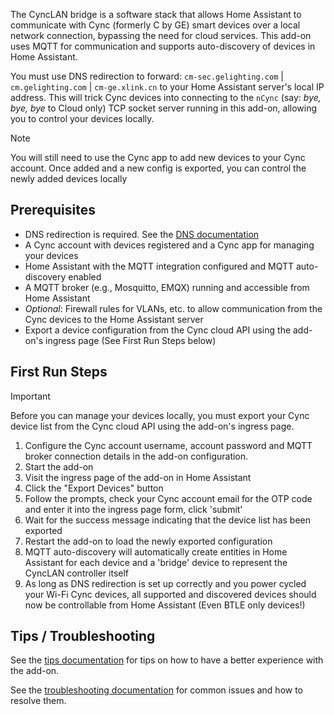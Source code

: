 The CyncLAN bridge is a software stack that allows Home Assistant to communicate with Cync (formerly C by GE) 
smart devices over a local network connection, bypassing the need for cloud services. 
This add-on uses MQTT for communication and supports auto-discovery of devices in Home Assistant.

You must use DNS redirection to forward: `cm-sec.gelighting.com` | `cm.gelighting.com` | `cm-ge.xlink.cn` 
to your Home Assistant server's local IP address. This will trick Cync devices into connecting to the `nCync` 
(say: _bye, bye, bye_ to Cloud only) TCP socket server running in this add-on, allowing you to control your devices locally.

>[!NOTE]
> You will still need to use the Cync app to add new devices to your Cync account. 
> Once added and a new config is exported, you can control the newly added devices locally

## Prerequisites
- DNS redirection is required. See the [DNS documentation](https://github.com/baudneo/hass-addons/tree/dev/docs/DNS.md)
- A Cync account with devices registered and a Cync app for managing your devices
- Home Assistant with the MQTT integration configured and MQTT auto-discovery enabled
- A MQTT broker (e.g., Mosquitto, EMQX) running and accessible from Home Assistant
- _Optional_: Firewall rules for VLANs, etc. to allow communication from the Cync devices to the Home Assistant server
- Export a device configuration from the Cync cloud API using the add-on's ingress page (See First Run Steps below)

## First Run Steps
>[!IMPORTANT]
> Before you can manage your devices locally, you must export your Cync device list from the Cync cloud API
> using the add-on's ingress page.

1. Configure the Cync account username, account password and MQTT broker connection details in the add-on configuration.
2. Start the add-on
3. Visit the ingress page of the add-on in Home Assistant
4. Click the "Export Devices" button
5. Follow the prompts, check your Cync account email for the OTP code and enter it into the ingress page form, click 'submit'
6. Wait for the success message indicating that the device list has been exported
7. Restart the add-on to load the newly exported configuration
8. MQTT auto-discovery will automatically create entities in Home Assistant for each device and a 'bridge' device to represent the CyncLAN controller itself
9. As long as DNS redirection is set up correctly and you power cycled your Wi-Fi Cync devices, all supported and discovered devices should now be controllable from Home Assistant (Even BTLE only devices!)

## Tips / Troubleshooting
See the [tips documentation](https://github.com/baudneo/hass-addons/docs/tips.md) for tips on how to have a better experience with the add-on.

See the [troubleshooting documentation](https://github.com/baudneo/hass-addons/docs/troubleshooting.md) for common issues and how to resolve them.